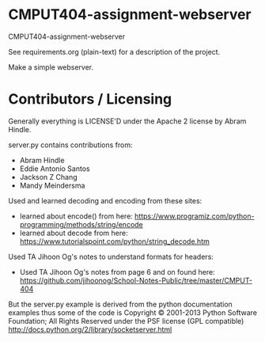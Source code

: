 CMPUT404-assignment-webserver
=============================

CMPUT404-assignment-webserver

See requirements.org (plain-text) for a description of the project.

Make a simple webserver.

Contributors / Licensing
========================

Generally everything is LICENSE'D under the Apache 2 license by Abram Hindle.

server.py contains contributions from:

* Abram Hindle
* Eddie Antonio Santos
* Jackson Z Chang
* Mandy Meindersma 

Used and learned decoding and encoding from these sites:
* learned about encode() from here: https://www.programiz.com/python-programming/methods/string/encode
* learned about decode from here: https://www.tutorialspoint.com/python/string_decode.htm

Used TA Jihoon Og's notes to understand formats for headers:
* Used TA Jihoon Og's notes from page 6 and on found here: https://github.com/jihoonog/School-Notes-Public/tree/master/CMPUT-404

But the server.py example is derived from the python documentation
examples thus some of the code is Copyright © 2001-2013 Python
Software Foundation; All Rights Reserved under the PSF license (GPL
compatible) http://docs.python.org/2/library/socketserver.html

